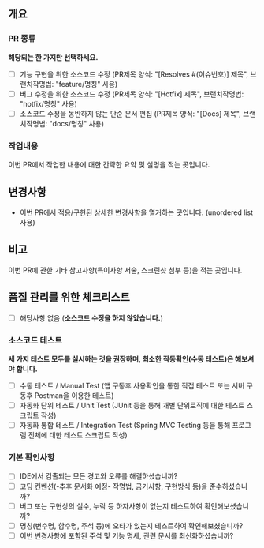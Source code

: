 ## 개요
### PR 종류
**해당되는 한 가지만 선택하세요.**
- [ ] 기능 구현을 위한 소스코드 수정 (PR제목 양식: "[Resolves #(이슈번호)] 제목", 브랜치작명법: "feature/명칭" 사용)
- [ ] 버그 수정을 위한 소스코드 수정 (PR제목 양식: "[Hotfix] 제목", 브랜치작명법: "hotfix/명칭" 사용)
- [ ] 소스코드 수정을 동반하지 않는 단순 문서 편집 (PR제목 양식: "[Docs] 제목", 브랜치작명법: "docs/명칭" 사용)

### 작업내용
이번 PR에서 작업한 내용에 대한 간략한 요약 및 설명을 적는 곳입니다.

## 변경사항
* 이번 PR에서 적용/구현된 상세한 변경사항을 열거하는 곳입니다. (unordered list 사용)

## 비고
이번 PR에 관한 기타 참고사항(특이사항 서술, 스크린샷 첨부 등)을 적는 곳입니다.

## 품질 관리를 위한 체크리스트
- [ ] 해당사항 없음 (**소스코드 수정을 하지 않았습니다.**)

### 소스코드 테스트
**세 가지 테스트 모두를 실시하는 것을 권장하며, 최소한 작동확인(수동 테스트)은 해보셔야 합니다.**
- [ ] 수동 테스트 / Manual Test (앱 구동후 사용확인을 통한 직접 테스트 또는 서버 구동후 Postman을 이용한 테스트)
- [ ] 자동화 단위 테스트 / Unit Test (JUnit 등을 통해 개별 단위로직에 대한 테스트 스크립트 작성)
- [ ] 자동화 통합 테스트 / Integration Test (Spring MVC Testing 등을 통해 프로그램 전체에 대한 테스트 스크립트 작성)

### 기본 확인사항
- [ ] IDE에서 검출되는 모든 경고와 오류를 해결하셨습니까?
- [ ] 코딩 컨벤션(-추후 문서화 예정- 작명법, 금기사항, 구현방식 등)을 준수하셨습니까?
- [ ] 버그 또는 구현상의 실수, 누락 등 하자사항이 없는지 테스트하여 확인해보셨습니까?
- [ ] 명칭(변수명, 함수명, 주석 등)에 오타가 있는지 테스트하여 확인해보셨습니까?
- [ ] 이번 변경사항에 포함된 주석 및 기능 명세, 관련 문서를 최신화하셨습니까?